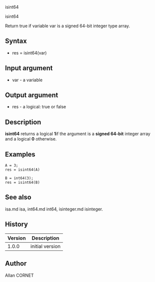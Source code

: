 



isint64


isint64

Return true if variable var is a signed 64-bit integer type array.

## Syntax

- res = isint64(var)

## Input argument

 - var - a variable

## Output argument

 - res - a logical: true or false

## Description

<b>isint64</b> returns a logical <b>1</b>if the argument is a <b>signed 64-bit</b> integer array and a logical <b>0</b> otherwise.

## Examples

```Nelson
A = 3;
res = isint64(A)
```
```Nelson
B = int64(3);
res = isint64(B)
```

## See also

isa.md isa, int64.md int64, isinteger.md isinteger.
## History

|Version|Description|
|------|------|
|1.0.0|initial version|


## Author

Allan CORNET



